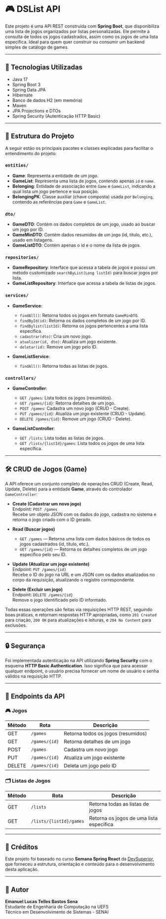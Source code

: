 # 🎮 DSList API

Este projeto é uma API REST construída com **Spring Boot**, que disponibiliza uma lista de jogos organizados por listas personalizadas. Ele permite a consulta de todos os jogos cadastrados, assim como os jogos de uma lista específica. Ideal para quem quer construir ou consumir um backend simples de catálogo de games.

---

## 🚀 Tecnologias Utilizadas

- Java 17  
- Spring Boot 3  
- Spring Data JPA  
- Hibernate  
- Banco de dados H2 (em memória)  
- Maven  
- JPA Projections e DTOs  
- Spring Security (Autenticação HTTP Basic)  

---

## 📁 Estrutura do Projeto

A seguir estão os principais pacotes e classes explicadas para facilitar o entendimento do projeto:

### `entities/`

- **Game**: Representa a entidade de um jogo.  
- **GameList**: Representa uma lista de jogos, contendo apenas `id` e `name`.  
- **Belonging**: Entidade de associação entre `Game` e `GameList`, indicando a qual lista um jogo pertence e sua posição.  
- **BelongingPK**: Classe auxiliar (chave composta) usada por `Belonging`, contendo as referências para `Game` e `GameList`.  

### `dto/`

- **GameDTO**: Contém os dados completos de um jogo, usado ao buscar um jogo por ID.  
- **GameMinDTO**: Contém dados resumidos de um jogo (id, título, etc.), usado em listagens.  
- **GameListDTO**: Contém apenas o id e o nome da lista de jogos.  

### `repositories/`

- **GameRepository**: Interface que acessa a tabela de jogos e possui um método customizado `searchByList(Long listId)` para buscar jogos por lista.  
- **GameListRepository**: Interface que acessa a tabela de listas de jogos.  

### `services/`

- **GameService**:  
  - `findAll()`: Retorna todos os jogos em formato `GameMinDTO`.  
  - `findById(id)`: Retorna os dados completos de um jogo por ID.  
  - `findBylist(listId)`: Retorna os jogos pertencentes a uma lista específica.  
  - `cadastrar(dto)`: Cria um novo jogo.  
  - `atualizar(id, dto)`: Atualiza um jogo existente.  
  - `deletar(id)`: Remove um jogo pelo ID.  

- **GameListService**:  
  - `findAll()`: Retorna todas as listas de jogos.  

### `controllers/`

- **GameController**:  
  - `GET /games`: Lista todos os jogos (resumidos).  
  - `GET /games/{id}`: Retorna detalhes de um jogo.  
  - `POST /games`: Cadastra um novo jogo (CRUD - Create).  
  - `PUT /games/{id}`: Atualiza um jogo existente (CRUD - Update).  
  - `DELETE /games/{id}`: Remove um jogo (CRUD - Delete).  

- **GameListController**:  
  - `GET /lists`: Lista todas as listas de jogos.  
  - `GET /lists/{listId}/games`: Lista todos os jogos de uma lista específica.  

---

## 🛠️ CRUD de Jogos (Game)

A API oferece um conjunto completo de operações CRUD (Create, Read, Update, Delete) para a entidade **Game**, através do controlador `GameController`:

- **Create (Cadastrar um novo jogo)**  
  Endpoint: `POST /games`  
  Recebe um objeto JSON com os dados do jogo, cadastra no sistema e retorna o jogo criado com o ID gerado.

- **Read (Buscar jogos)**  
  - `GET /games` — Retorna uma lista com dados básicos de todos os jogos cadastrados (id, título, etc.).  
  - `GET /games/{id}` — Retorna os detalhes completos de um jogo específico pelo seu ID.

- **Update (Atualizar um jogo existente)**  
  Endpoint: `PUT /games/{id}`  
  Recebe o ID do jogo na URL e um JSON com os dados atualizados no corpo da requisição, atualizando o registro correspondente.

- **Delete (Excluir um jogo)**  
  Endpoint: `DELETE /games/{id}`  
  Remove o jogo identificado pelo ID informado.

Todas essas operações são feitas via requisições HTTP REST, seguindo boas práticas, e retornam respostas HTTP apropriadas, como `201 Created` para criação, `200 OK` para atualizações e leituras, e `204 No Content` para exclusões.

---

## 🔒 Segurança

Foi implementada autenticação na API utilizando **Spring Security** com o esquema **HTTP Basic Authentication**. Isso significa que para acessar qualquer endpoint, o usuário precisa fornecer um nome de usuário e senha válidos na requisição HTTP.

---

## 🔗 Endpoints da API

### 🎮 Jogos

| Método | Rota           | Descrição                          |
|--------|----------------|-------------------------------------|
| GET    | `/games`       | Retorna todos os jogos (resumidos) |
| GET    | `/games/{id}`  | Retorna detalhes de um jogo        |
| POST   | `/games`       | Cadastra um novo jogo              |
| PUT    | `/games/{id}`  | Atualiza um jogo existente         |
| DELETE | `/games/{id}`  | Deleta um jogo pelo ID             |

### 🗂️ Listas de Jogos

| Método | Rota                      | Descrição                               |
|--------|---------------------------|------------------------------------------|
| GET    | `/lists`                  | Retorna todas as listas de jogos         |
| GET    | `/lists/{listId}/games`   | Retorna os jogos de uma lista específica |

---

## 🤝 Créditos

Este projeto foi baseado no curso **Semana Spring React** da [DevSuperior](https://devsuperior.com.br), que forneceu a estrutura, orientação e conteúdo para o desenvolvimento desta aplicação.

---

## 👤 Autor

**Emanuel Lucas Telles Bastos Sena**  
Estudante de Engenharia de Computação na UEFS  
Técnico em Desenvolvimento de Sistemas - SENAI
